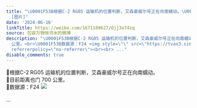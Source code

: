 ```yaml
---
title: "\U0001F53B根据C-2 RG05 运输机的位置判断，艾森豪威尔号正在向南蠕动。\U0001F53B目前距离也门 700 公里。\U0001F53B数据源：F24
  [图片]"
date: '2024-06-16'
linkTitle: https://weibo.com/1671109627/Ojj3o74zq
source: 包容万物恒河水的微博
description: "\U0001F53B根据C-2 RG05 运输机的位置判断，艾森豪威尔号正在向南蠕动。<br>\U0001F53B目前距离也门 700
  公里。<br>\U0001F53B数据源：F24 <img style=\"\" src=\"https://tvax3.sinaimg.cn/large/639b1bfbly1hqrjvukshuj20n00pw4b0.jpg\"
  referrerpolicy=\"no-referrer\"><br><br> ..."
disable_comments: true
---
```

🔻根据C-2 RG05 运输机的位置判断，艾森豪威尔号正在向南蠕动。<br>🔻目前距离也门 700 公里。<br>🔻数据源：F24 <img style="" src="https://tvax3.sinaimg.cn/large/639b1bfbly1hqrjvukshuj20n00pw4b0.jpg" referrerpolicy="no-referrer"><br><br> ...
